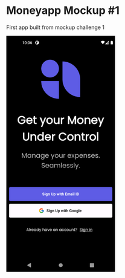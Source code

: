# Moneyapp Mockup #1

First app built from mockup challenge 1

<img src="./screenshots/app_001.png" width="288" alt="Moneyapp mockup on flutter"/>
